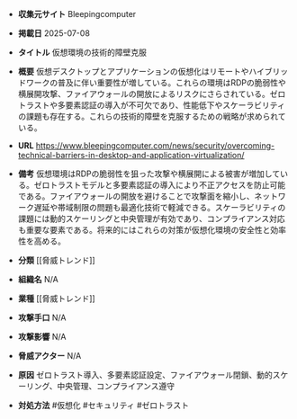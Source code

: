 - **収集元サイト**
Bleepingcomputer

- **掲載日**
2025-07-08

- **タイトル**
仮想環境の技術的障壁克服

- **概要**
仮想デスクトップとアプリケーションの仮想化はリモートやハイブリッドワークの普及に伴い重要性が増している。これらの環境はRDPの脆弱性や横展開攻撃、ファイアウォールの開放によるリスクにさらされている。ゼロトラストや多要素認証の導入が不可欠であり、性能低下やスケーラビリティの課題も存在する。これらの技術的障壁を克服するための戦略が求められている。

- **URL**
https://www.bleepingcomputer.com/news/security/overcoming-technical-barriers-in-desktop-and-application-virtualization/

- **備考**
仮想環境はRDPの脆弱性を狙った攻撃や横展開による被害が増加している。ゼロトラストモデルと多要素認証の導入により不正アクセスを防止可能である。ファイアウォールの開放を避けることで攻撃面を縮小し、ネットワーク遅延や帯域制限の問題も最適化技術で軽減できる。スケーラビリティの課題には動的スケーリングと中央管理が有効であり、コンプライアンス対応も重要な要素である。将来的にはこれらの対策が仮想化環境の安全性と効率性を高める。

- **分類**
[[脅威トレンド]]

- **組織名**
N/A

- **業種**
[[脅威トレンド]]

- **攻撃手口**
N/A

- **攻撃影響**
N/A

- **脅威アクター**
N/A

- **原因**
ゼロトラスト導入、多要素認証設定、ファイアウォール閉鎖、動的スケーリング、中央管理、コンプライアンス遵守

- **対処方法**
#仮想化 #セキュリティ #ゼロトラスト
